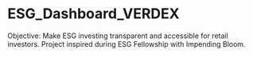 # ESG_Dashboard_VERDEX
Objective: Make ESG investing transparent and accessible for retail investors. Project inspired during ESG Fellowship with Impending Bloom. 
